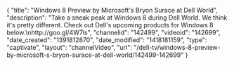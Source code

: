 {
    "title": "Windows 8 Preview by Microsoft's Bryon Surace at Dell World",
    "description": "Take a sneak peak at Windows 8 during Dell World. We think it's pretty different. Check out Dell's upcoming products for Windows 8 below.\nhttp:\/\/goo.gl\/4W7ls",
    "channelid": "142499",
    "videoid": "142699",
    "date_created": "1391812870",
    "date_modified": "1418181159",
    "type": "captivate",
    "layout": "channelVideo",
    "url": "\/dell-tv\/windows-8-preview-by-microsoft-s-bryon-surace-at-dell-world\/142499-142699"
}